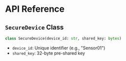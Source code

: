 # API Reference

## `SecureDevice` Class
```python
class SecureDevice(device_id: str, shared_key: bytes)
```
- `device_id`: Unique identifier (e.g., "Sensor01")
- `shared_key`: 32-byte pre-shared key
